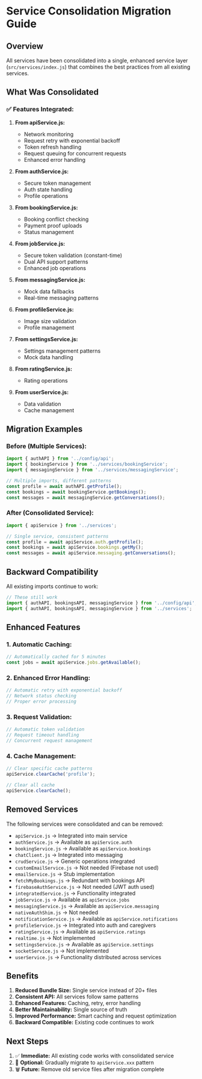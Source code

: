 # Service Consolidation Migration Guide

## Overview
All services have been consolidated into a single, enhanced service layer (`src/services/index.js`) that combines the best practices from all existing services.

## What Was Consolidated

### ✅ **Features Integrated:**

1. **From apiService.js:**
   - Network monitoring
   - Request retry with exponential backoff
   - Token refresh handling
   - Request queuing for concurrent requests
   - Enhanced error handling

2. **From authService.js:**
   - Secure token management
   - Auth state handling
   - Profile operations

3. **From bookingService.js:**
   - Booking conflict checking
   - Payment proof uploads
   - Status management

4. **From jobService.js:**
   - Secure token validation (constant-time)
   - Dual API support patterns
   - Enhanced job operations

5. **From messagingService.js:**
   - Mock data fallbacks
   - Real-time messaging patterns

6. **From profileService.js:**
   - Image size validation
   - Profile management

7. **From settingsService.js:**
   - Settings management patterns
   - Mock data handling

8. **From ratingService.js:**
   - Rating operations

9. **From userService.js:**
   - Data validation
   - Cache management

## Migration Examples

### Before (Multiple Services):
```javascript
import { authAPI } from '../config/api';
import { bookingService } from '../services/bookingService';
import { messagingService } from '../services/messagingService';

// Multiple imports, different patterns
const profile = await authAPI.getProfile();
const bookings = await bookingService.getBookings();
const messages = await messagingService.getConversations();
```

### After (Consolidated Service):
```javascript
import { apiService } from '../services';

// Single service, consistent patterns
const profile = await apiService.auth.getProfile();
const bookings = await apiService.bookings.getMy();
const messages = await apiService.messaging.getConversations();
```

## Backward Compatibility

All existing imports continue to work:
```javascript
// These still work
import { authAPI, bookingsAPI, messagingService } from '../config/api';
import { authAPI, bookingsAPI, messagingService } from '../services';
```

## Enhanced Features

### 1. **Automatic Caching:**
```javascript
// Automatically cached for 5 minutes
const jobs = await apiService.jobs.getAvailable();
```

### 2. **Enhanced Error Handling:**
```javascript
// Automatic retry with exponential backoff
// Network status checking
// Proper error processing
```

### 3. **Request Validation:**
```javascript
// Automatic token validation
// Request timeout handling
// Concurrent request management
```

### 4. **Cache Management:**
```javascript
// Clear specific cache patterns
apiService.clearCache('profile');

// Clear all cache
apiService.clearCache();
```

## Removed Services

The following services were consolidated and can be removed:
- `apiService.js` → Integrated into main service
- `authService.js` → Available as `apiService.auth`
- `bookingService.js` → Available as `apiService.bookings`
- `chatClient.js` → Integrated into messaging
- `crudService.js` → Generic operations integrated
- `customEmailService.js` → Not needed (Firebase not used)
- `emailService.js` → Stub implementation
- `fetchMyBookings.js` → Redundant with bookings API
- `firebaseAuthService.js` → Not needed (JWT auth used)
- `integratedService.js` → Functionality integrated
- `jobService.js` → Available as `apiService.jobs`
- `messagingService.js` → Available as `apiService.messaging`
- `nativeAuthShim.js` → Not needed
- `notificationService.js` → Available as `apiService.notifications`
- `profileService.js` → Integrated into auth and caregivers
- `ratingService.js` → Available as `apiService.ratings`
- `realtime.js` → Not implemented
- `settingsService.js` → Available as `apiService.settings`
- `socketService.js` → Not implemented
- `userService.js` → Functionality distributed across services

## Benefits

1. **Reduced Bundle Size:** Single service instead of 20+ files
2. **Consistent API:** All services follow same patterns
3. **Enhanced Features:** Caching, retry, error handling
4. **Better Maintainability:** Single source of truth
5. **Improved Performance:** Smart caching and request optimization
6. **Backward Compatible:** Existing code continues to work

## Next Steps

1. ✅ **Immediate:** All existing code works with consolidated service
2. 🔄 **Optional:** Gradually migrate to `apiService.xxx` pattern
3. 🗑️ **Future:** Remove old service files after migration complete